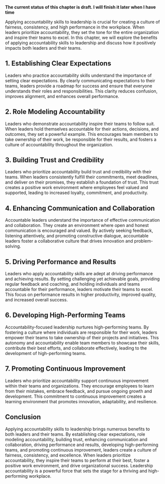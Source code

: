 **The current status of this chapter is draft. I will finish it later when I have time**

Applying accountability skills to leadership is crucial for creating a culture of fairness, consistency, and high performance in the workplace. When leaders prioritize accountability, they set the tone for the entire organization and inspire their teams to excel. In this chapter, we will explore the benefits of applying accountability skills to leadership and discuss how it positively impacts both leaders and their teams.

**1. Establishing Clear Expectations**
--------------------------------------

Leaders who practice accountability skills understand the importance of setting clear expectations. By clearly communicating expectations to their teams, leaders provide a roadmap for success and ensure that everyone understands their roles and responsibilities. This clarity reduces confusion, improves alignment, and enhances overall performance.

**2. Role Modeling Accountability**
-----------------------------------

Leaders who demonstrate accountability inspire their teams to follow suit. When leaders hold themselves accountable for their actions, decisions, and outcomes, they set a powerful example. This encourages team members to take ownership of their work, be responsible for their results, and fosters a culture of accountability throughout the organization.

**3. Building Trust and Credibility**
-------------------------------------

Leaders who prioritize accountability build trust and credibility with their teams. When leaders consistently fulfill their commitments, meet deadlines, and deliver on their promises, they establish a foundation of trust. This trust creates a positive work environment where employees feel valued and supported, leading to increased loyalty, commitment, and productivity.

**4. Enhancing Communication and Collaboration**
------------------------------------------------

Accountable leaders understand the importance of effective communication and collaboration. They create an environment where open and honest communication is encouraged and valued. By actively seeking feedback, listening attentively, and promoting constructive dialogue, accountable leaders foster a collaborative culture that drives innovation and problem-solving.

**5. Driving Performance and Results**
--------------------------------------

Leaders who apply accountability skills are adept at driving performance and achieving results. By setting challenging yet achievable goals, providing regular feedback and coaching, and holding individuals and teams accountable for their performance, leaders motivate their teams to excel. This focus on performance results in higher productivity, improved quality, and increased overall success.

**6. Developing High-Performing Teams**
---------------------------------------

Accountability-focused leadership nurtures high-performing teams. By fostering a culture where individuals are responsible for their work, leaders empower their teams to take ownership of their projects and initiatives. This autonomy and accountability enable team members to showcase their skills, contribute their best efforts, and collaborate effectively, leading to the development of high-performing teams.

**7. Promoting Continuous Improvement**
---------------------------------------

Leaders who prioritize accountability support continuous improvement within their teams and organizations. They encourage employees to learn from their mistakes, embrace feedback, and pursue ongoing growth and development. This commitment to continuous improvement creates a learning environment that promotes innovation, adaptability, and resilience.

**Conclusion**
--------------

Applying accountability skills to leadership brings numerous benefits to both leaders and their teams. By establishing clear expectations, role modeling accountability, building trust, enhancing communication and collaboration, driving performance and results, developing high-performing teams, and promoting continuous improvement, leaders create a culture of fairness, consistency, and excellence. When leaders prioritize accountability, they inspire their teams to perform at their best, foster a positive work environment, and drive organizational success. Leadership accountability is a powerful force that sets the stage for a thriving and high-performing workplace.
